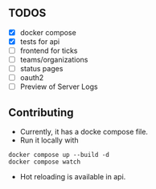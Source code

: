 ## TODOS

- [x] docker compose
- [x] tests for api
- [ ] frontend for ticks
- [ ] teams/organizations
- [ ] status pages
- [ ] oauth2
- [ ] Preview of Server Logs

## Contributing

- Currently, it has a docke compose file.
- Run it locally with

```
docker compose up --build -d
docker compose watch
```

- Hot reloading is available in api.
